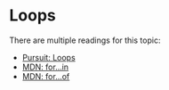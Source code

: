 # Loops

There are multiple readings for this topic:

- [Pursuit: Loops](./reading/readme.md)
- [MDN: for...in](https://developer.mozilla.org/en-US/docs/Web/JavaScript/Reference/Statements/for...in)
- [MDN: for...of](https://developer.mozilla.org/en-US/docs/Web/JavaScript/Reference/Statements/for...of)
